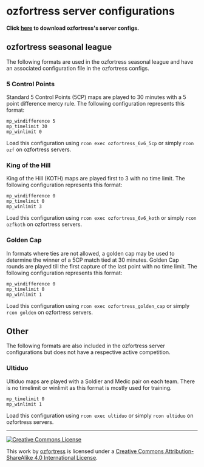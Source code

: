 # ozfortress server configurations

**Click [here](https://github.com/ozfortress/server-configs/archive/master.zip) to download ozfortress's server configs.**

## ozfortress seasonal league
The following formats are used in the ozfortress seasonal league and have an associated configuration file in the ozfortress configs.

### 5 Control Points
Standard 5 Control Points (5CP) maps are played to 30 minutes with a 5 point difference mercy rule. The following configuration represents this format:
```
mp_windifference 5
mp_timelimit 30
mp_winlimit 0
```
Load this configuration using `rcon exec ozfortress_6v6_5cp` or simply `rcon ozf` on ozfortress servers.

### King of the Hill
King of the Hill (KOTH) maps are played first to 3 with no time limit. The following configuration represents this format:
```
mp_windifference 0
mp_timelimit 0
mp_winlimit 3
```
Load this configuration using `rcon exec ozfortress_6v6_koth` or simply `rcon ozfkoth` on ozfortress servers.

### Golden Cap
In formats where ties are not allowed, a golden cap may be used to determine the winner of a 5CP match tied at 30 minutes. Golden Cap rounds are played till the first capture of the last point with no time limit. The following configuration represents this format:

```
mp_windifference 0
mp_timelimit 0
mp_winlimit 1
```
Load this configuration using `rcon exec ozfortress_golden_cap` or simply `rcon golden` on ozfortress servers.

## Other

The following formats are also included in the ozfortress server configurations but does not have a respective active competition.

### Ultiduo
Ultiduo maps are played with a Soldier and Medic pair on each team. There is no timelimit or winlimit as this format is mostly used for training.

```
mp_timelimit 0
mp_winlimit 1
```
Load this configuration using `rcon exec ultiduo` or simply `rcon ultiduo` on ozfortress servers.

---
[![Creative Commons License](https://i.creativecommons.org/l/by-sa/4.0/88x31.png)](http://creativecommons.org/licenses/by-sa/4.0/)

This work by [ozfortress](http://ozfortress.com) is licensed under a [Creative Commons Attribution-ShareAlike 4.0 International License](http://creativecommons.org/licenses/by-sa/4.0/).
